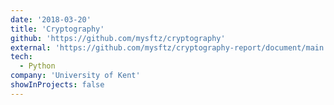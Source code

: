 ```yaml
---
date: '2018-03-20'
title: 'Cryptography'
github: 'https://github.com/mysftz/cryptography'
external: 'https://github.com/mysftz/cryptography-report/document/main.pdf'
tech:
  - Python
company: 'University of Kent'
showInProjects: false
---
```

